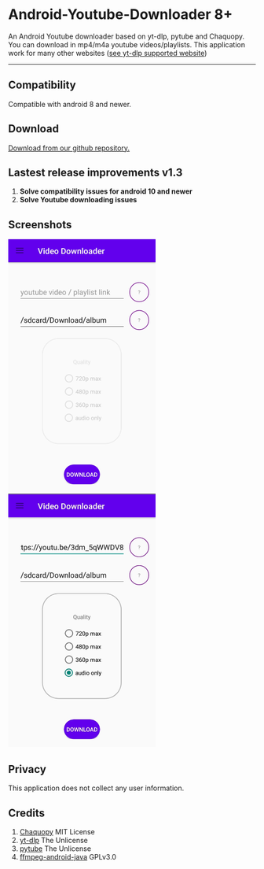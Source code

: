 # Android-Youtube-Downloader 8+
An Android Youtube downloader based on yt-dlp, pytube and Chaquopy.
You can download in mp4/m4a youtube videos/playlists. This application work for many other websites ([see yt-dlp supported website](https://github.com/yt-dlp/yt-dlp/blob/master/supportedsites.md))
***
## Compatibility
Compatible with android 8 and newer.
## Download
[Download from our github repository.](https://github.com/acmo0/Android-Youtube-Downloader/releases/tag/v1.3)
## Lastest release improvements v1.3

1. **Solve compatibility issues for android 10 and newer**
2. **Solve Youtube downloading issues**

## Screenshots

<img src="images/screen1.png" width="300" height="auto"/>    <img src="images/screen2.jpg" width="300" height="auto"/>
## Privacy
This application does not collect any user information.
## Credits
1. [Chaquopy](https://chaquo.com/chaquopy/) MIT License
2. [yt-dlp](https://github.com/yt-dlp/yt-dlp) The Unlicense
3. [pytube](https://github.com/pytube/pytube) The Unlicense
4. [ffmpeg-android-java](https://github.com/WritingMinds/ffmpeg-android-java) GPLv3.0



